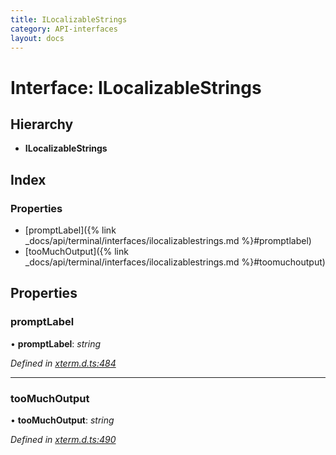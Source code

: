 ```yaml
---
title: ILocalizableStrings
category: API-interfaces
layout: docs
---
```



# Interface: ILocalizableStrings

## Hierarchy

* **ILocalizableStrings**

## Index

### Properties

* [promptLabel]({% link _docs/api/terminal/interfaces/ilocalizablestrings.md %}#promptlabel)
* [tooMuchOutput]({% link _docs/api/terminal/interfaces/ilocalizablestrings.md %}#toomuchoutput)

## Properties

###  promptLabel

• **promptLabel**: *string*

*Defined in [xterm.d.ts:484](https://github.com/xtermjs/xterm.js/blob/5.0.0/typings/xterm.d.ts#L484)*

___

###  tooMuchOutput

• **tooMuchOutput**: *string*

*Defined in [xterm.d.ts:490](https://github.com/xtermjs/xterm.js/blob/5.0.0/typings/xterm.d.ts#L490)*
